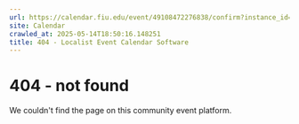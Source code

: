```yaml
---
url: https://calendar.fiu.edu/event/49108472276838/confirm?instance_id=49108491823703&return=https%3A%2F%2Fcalendar.fiu.edu%2Fcalendar%3Fevent_types%255B%255D%3D127583
site: Calendar
crawled_at: 2025-05-14T18:50:16.148251
title: 404 - Localist Event Calendar Software
---
```


# 404 - not found
We couldn't find the page on this community event platform.
